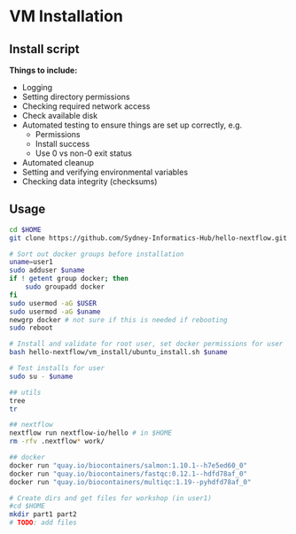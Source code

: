# VM Installation  

## Install script  

**Things to include:**  

- Logging  
- Setting directory permissions  
- Checking required network access  
- Check available disk  
- Automated testing to ensure things are set up correctly, e.g.  
    - Permissions  
    - Install success  
    - Use 0 vs non-0 exit status  
- Automated cleanup  
- Setting and verifying environmental variables  
- Checking data integrity (checksums)  

## Usage  

```bash
cd $HOME
git clone https://github.com/Sydney-Informatics-Hub/hello-nextflow.git

# Sort out docker groups before installation 
uname=user1
sudo adduser $uname
if ! getent group docker; then
    sudo groupadd docker
fi
sudo usermod -aG $USER
sudo usermod -aG $uname
newgrp docker # not sure if this is needed if rebooting
sudo reboot

# Install and validate for root user, set docker permissions for user
bash hello-nextflow/vm_install/ubuntu_install.sh $uname

# Test installs for user
sudo su - $uname

## utils
tree
tr

## nextflow
nextflow run nextflow-io/hello # in $HOME
rm -rfv .nextflow* work/

## docker
docker run "quay.io/biocontainers/salmon:1.10.1--h7e5ed60_0"
docker run "quay.io/biocontainers/fastqc:0.12.1--hdfd78af_0"
docker run "quay.io/biocontainers/multiqc:1.19--pyhdfd78af_0"

# Create dirs and get files for workshop (in user1)
#cd $HOME
mkdir part1 part2
# TODO: add files 
```
